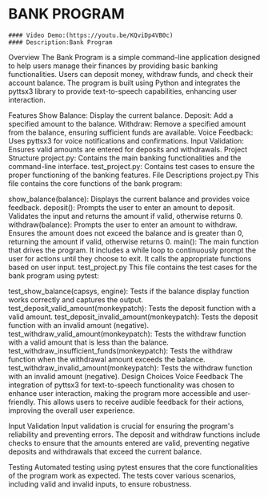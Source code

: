  # BANK PROGRAM 
    #### Video Demo:(https://youtu.be/KQviDp4VB0c)
    #### Description:Bank Program
Overview
The Bank Program is a simple command-line application designed to help users manage their finances by providing basic banking functionalities. Users can deposit money, withdraw funds, and check their account balance. The program is built using Python and integrates the pyttsx3 library to provide text-to-speech capabilities, enhancing user interaction.

Features
Show Balance: Display the current balance.
Deposit: Add a specified amount to the balance.
Withdraw: Remove a specified amount from the balance, ensuring sufficient funds are available.
Voice Feedback: Uses pyttsx3 for voice notifications and confirmations.
Input Validation: Ensures valid amounts are entered for deposits and withdrawals.
Project Structure
project.py: Contains the main banking functionalities and the command-line interface.
test_project.py: Contains test cases to ensure the proper functioning of the banking features.
File Descriptions
project.py
This file contains the core functions of the bank program:

show_balance(balance): Displays the current balance and provides voice feedback.
deposit(): Prompts the user to enter an amount to deposit. Validates the input and returns the amount if valid, otherwise returns 0.
withdraw(balance): Prompts the user to enter an amount to withdraw. Ensures the amount does not exceed the balance and is greater than 0, returning the amount if valid, otherwise returns 0.
main(): The main function that drives the program. It includes a while loop to continuously prompt the user for actions until they choose to exit. It calls the appropriate functions based on user input.
test_project.py
This file contains the test cases for the bank program using pytest:

test_show_balance(capsys, engine): Tests if the balance display function works correctly and captures the output.
test_deposit_valid_amount(monkeypatch): Tests the deposit function with a valid amount.
test_deposit_invalid_amount(monkeypatch): Tests the deposit function with an invalid amount (negative).
test_withdraw_valid_amount(monkeypatch): Tests the withdraw function with a valid amount that is less than the balance.
test_withdraw_insufficient_funds(monkeypatch): Tests the withdraw function when the withdrawal amount exceeds the balance.
test_withdraw_invalid_amount(monkeypatch): Tests the withdraw function with an invalid amount (negative).
Design Choices
Voice Feedback
The integration of pyttsx3 for text-to-speech functionality was chosen to enhance user interaction, making the program more accessible and user-friendly. This allows users to receive audible feedback for their actions, improving the overall user experience.

Input Validation
Input validation is crucial for ensuring the program's reliability and preventing errors. The deposit and withdraw functions include checks to ensure that the amounts entered are valid, preventing negative deposits and withdrawals that exceed the current balance.

Testing
Automated testing using pytest ensures that the core functionalities of the program work as expected. The tests cover various scenarios, including valid and invalid inputs, to ensure robustness.
